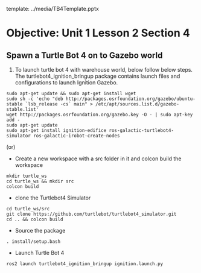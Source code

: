 template: ../media/TB4Template.pptx

# Objective: Unit 1 Lesson 2 Section 4

## Spawn a Turtle Bot 4 on to Gazebo world

1. To launch turtle bot 4 with warehouse world, below follow below steps. The turtlebot4_ignition_bringup package contains launch files and configurations to launch Ignition Gazebo.

```
sudo apt-get update && sudo apt-get install wget
sudo sh -c 'echo "deb http://packages.osrfoundation.org/gazebo/ubuntu-stable `lsb_release -cs` main" > /etc/apt/sources.list.d/gazebo-stable.list'
wget http://packages.osrfoundation.org/gazebo.key -O - | sudo apt-key add -
sudo apt-get update
sudo apt-get install ignition-edifice ros-galactic-turtlebot4-simulator ros-galactic-irobot-create-nodes
```
(or)

- Create a new workspace with a src folder in it and colcon build the workspace

```
mkdir turtle_ws
cd turtle_ws && mkdir src
colcon build
```
- clone the Turtlebot4 Simulator

```
cd turtle_ws/src
git clone https://github.com/turtlebot/turtlebot4_simulator.git
cd .. && colcon build
```
- Source the package

```
. install/setup.bash
```
- Launch Turtle Bot 4

```
ros2 launch turtlebot4_ignition_bringup ignition.launch.py
```
